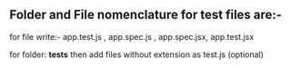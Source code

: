 ## Folder and File nomenclature for test files are:-

for file write:- app.test.js , app.spec.js , app.spec.jsx, app.test.jsx

for folder: **tests** then add files without extension as test.js (optional)
